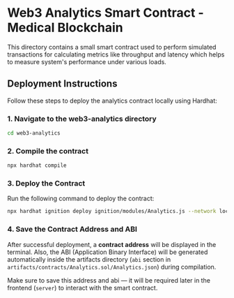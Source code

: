 # Web3 Analytics Smart Contract - Medical Blockchain

This directory contains a small smart contract used to perform simulated transactions for calculating metrics like throughput and latency which helps to measure system's performance under various loads.

## Deployment Instructions

Follow these steps to deploy the analytics contract locally using Hardhat:

### 1. Navigate to the web3-analytics directory

```bash
cd web3-analytics
```

### 2. Compile the contract

```bash
npx hardhat compile
```

### 3. Deploy the Contract

Run the following command to deploy the contract:

```bash
npx hardhat ignition deploy ignition/modules/Analytics.js --network localhost
```

### 4. Save the Contract Address and ABI

After successful deployment, a **contract address** will be displayed in the terminal.
Also, the ABI (Application Binary Interface) will be generated automatically inside the artifacts directory (`abi` section in `artifacts/contracts/Analytics.sol/Analytics.json`) during compilation.

Make sure to save this address and abi — it will be required later in the frontend (`server`) to interact with the smart contract.
